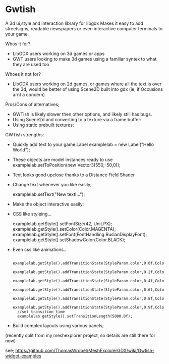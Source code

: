 # Gwtish
A 3d ui,style and interaction library for libgdx
Makes it easy to add streetsigns, readable newspapers or even interactive computer terminals to your game.

Whos it for?
- LibGDX users working on 3d games or apps
- GWT users looking to make 3d games using a familiar syntex to what they are used too

Whoes it not for?
- LibGDX users working on 2d games, or games where all the text is over the 3d, would be better of using Scene2D built into gdx
(ie, if Occusions arnt a concern)

Pros/Cons of alternatives;
- GWTish is likely slower then other options, and likely still has bugs.
- Using Scene2d and converting to a texture via a frame buffer:
- Using static prebuilt textures:

GWTish strengths:

- Quickly add text to your game
    Label examplelab = new Label("Hello World");		

- These objects are model instances ready to use
    examplelab.setToPosition(new Vector3(550,-50,0));

- Text looks good upclose thanks to a Distance Field Shader

- Change text whenever you like easily;

     examplelab.setText("New text!...");

- Make the object interactive easily:

- CSS like styleing...

    examplelab.getStyle().setFontSize(42, Unit.PX); 
    examplelab.getStyle().setColor(Color.MAGENTA);
    examplelab.getStyle().setFont(FontHandling.RuslanDisplayFont);
    examplelab.getStyle().setShadowColor(Color.BLACK); 
    
- Even css like animations..

		examplelab.getStyle().addTransitionState(StyleParam.color,0.0f,Color.RED);
		examplelab.getStyle().addTransitionState(StyleParam.color,0.2f,Color.ORANGE);
		examplelab.getStyle().addTransitionState(StyleParam.color,0.4f,Color.YELLOW);
		examplelab.getStyle().addTransitionState(StyleParam.color,0.6f,Color.GREEN);
		examplelab.getStyle().addTransitionState(StyleParam.color,0.8f,Color.BLUE);
		examplelab.getStyle().addTransitionState(StyleParam.color,0.9f,Color.PURPLE);
		//set transition time
		examplelab.getStyle().setTransitionLength(5000.0f); 
    
- Build complex layouts using various panels;

(recently split from my meshexplorer project, so details are still there for now)

see;
https://github.com/ThomasWrobel/MeshExplorerGDX/wiki/Gwtish-widget-examples


